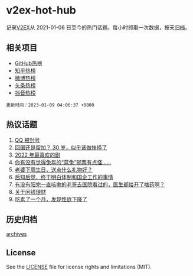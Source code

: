 # v2ex-hot-hub

 记录[V2EX](https://www.v2ex.com/)从 2021-01-06 日至今的热门话题。每小时抓取一次数据，按天[归档](archives)。
 
 ## 相关项目

- [GitHub热榜](https://github.com/lonnyzhang423/github-hot-hub)
- [知乎热榜](https://github.com/lonnyzhang423/zhihu-hot-hub)
- [微博热榜](https://github.com/lonnyzhang423/weibo-hot-hub)
- [头条热榜](https://github.com/lonnyzhang423/toutiao-hot-hub)
- [抖音热榜](https://github.com/lonnyzhang423/douyin-hot-hub)


 `更新时间：2023-01-09 04:06:37 +0800`

## 热议话题

1. [QQ 被封号](https://www.v2ex.com/t/907325)
1. [回国还是留加？ 30 岁，似乎该做抉择了](https://www.v2ex.com/t/907408)
1. [2022 年最喜欢的剧](https://www.v2ex.com/t/907303)
1. [你有没有觉得兔年的“蓝兔”邮票有点怪……](https://www.v2ex.com/t/907337)
1. [老婆下周生日，送点什么礼物好？](https://www.v2ex.com/t/907326)
1. [后知后觉，终于明白体制和国企工作的事情](https://www.v2ex.com/t/907388)
1. [有没有阳完一直咳嗽的老哥去医院看过的，医生都给开了啥药啊？](https://www.v2ex.com/t/907327)
1. [关于闲钱理财](https://www.v2ex.com/t/907316)
1. [吃素了一个月，发现性欲下降了](https://www.v2ex.com/t/907290)

## 历史归档

[archives](archives)

## License

See the [LICENSE](LICENSE) file for license rights and limitations (MIT).
